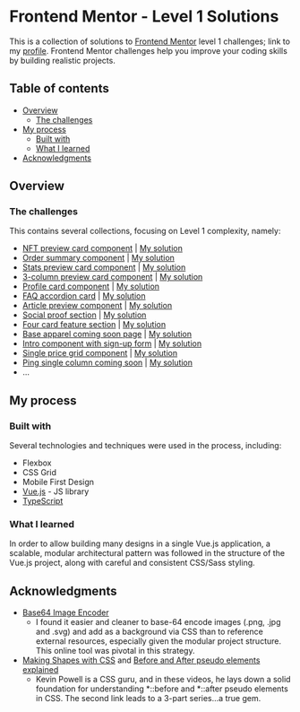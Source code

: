 # Frontend Mentor - Level 1 Solutions

This is a collection of solutions to [Frontend Mentor](https://www.frontendmentor.io/challenges/) level 1 challenges; link to my [profile](https://www.frontendmentor.io/profile/Draghonite). Frontend Mentor challenges help you improve your coding skills by building realistic projects.

## Table of contents

- [Overview](#overview)
  - [The challenges](#the-challenges)
- [My process](#my-process)
  - [Built with](#built-with)
  - [What I learned](#what-i-learned)
- [Acknowledgments](#acknowledgments)

## Overview

### The challenges

This contains several collections, focusing on Level 1 complexity, namely:
- [NFT preview card component](https://www.frontendmentor.io/challenges/nft-preview-card-component-SbdUL_w0U) | [My solution](https://draghonite.github.io/front-end-mentor-level-1/#/nft-preview-card)
- [Order summary component](https://www.frontendmentor.io/challenges/order-summary-component-QlPmajDUj) | [My solution](https://draghonite.github.io/front-end-mentor-level-1/#/order-summary)
- [Stats preview card component](https://www.frontendmentor.io/challenges/stats-preview-card-component-8JqbgoU62) | [My solution](https://draghonite.github.io/front-end-mentor-level-1/#/stats-preview)
- [3-column preview card component](https://www.frontendmentor.io/challenges/3column-preview-card-component-pH92eAR2-) | [My solution](https://draghonite.github.io/front-end-mentor-level-1/#/three-column-preview)
- [Profile card component](https://www.frontendmentor.io/challenges/profile-card-component-cfArpWshJ) | [My solution](https://draghonite.github.io/front-end-mentor-level-1/#/profile-card)
- [FAQ accordion card](https://www.frontendmentor.io/challenges/faq-accordion-card-XlyjD0Oam) | [My solution](https://draghonite.github.io/front-end-mentor-level-1/#/faq-accordion-card)
- [Article preview component](https://www.frontendmentor.io/challenges/article-preview-component-dYBN_pYFT) | [My solution](https://draghonite.github.io/front-end-mentor-level-1/#/article-preview)
- [Social proof section](https://www.frontendmentor.io/challenges/social-proof-section-6e0qTv_bA) | [My solution](https://draghonite.github.io/front-end-mentor-level-1/#/social-proof-section)
- [Four card feature section](https://www.frontendmentor.io/challenges/four-card-feature-section-weK1eFYK) | [My solution](https://draghonite.github.io/front-end-mentor-level-1/#/four-card-feature-section)
- [Base apparel coming soon page](https://www.frontendmentor.io/challenges/base-apparel-coming-soon-page-5d46b47f8db8a7063f9331a0) | [My solution](https://draghonite.github.io/front-end-mentor-level-1/#/base-apparel-coming-soon)
- [Intro component with sign-up form](https://www.frontendmentor.io/challenges/intro-component-with-signup-form-5cf91bd49edda32581d28fd1) | [My solution](https://draghonite.github.io/front-end-mentor-level-1/#/intro-component-with-signup-form)
- [Single price grid component](https://www.frontendmentor.io/challenges/single-price-grid-component-5ce41129d0ff452fec5abbbc) | [My solution](https://draghonite.github.io/front-end-mentor-level-1/#/single-price-grid)
- [Ping single column coming soon](https://www.frontendmentor.io/challenges/ping-single-column-coming-soon-page-5cadd051fec04111f7b848da) | [My solution](https://draghonite.github.io/front-end-mentor-level-1/#/ping-coming-soon-page)
- ...

## My process

### Built with

Several technologies and techniques were used in the process, including:
- Flexbox
- CSS Grid
- Mobile First Design
- [Vue.js](https://vuejs.org/) - JS library
- [TypeScript](https://www.typescriptlang.org/)

### What I learned

In order to allow building many designs in a single Vue.js application, a scalable, modular architectural pattern was followed in the structure of the Vue.js project, along with careful and consistent CSS/Sass styling.

## Acknowledgments

- [Base64 Image Encoder](https://elmah.io/tools/base64-image-encoder/)
  - I found it easier and cleaner to base-64 encode images (.png, .jpg and .svg) and add as a background via CSS than to reference external resources, especially given the modular project structure.  This online tool was pivotal in this strategy.
- [Making Shapes with CSS](https://www.youtube.com/watch?v=QY7Rj8aZcZk) and [Before and After pseudo elements explained](https://www.youtube.com/watch?v=zGiirUiWslI)
  - Kevin Powell is a CSS guru, and in these videos, he lays down a solid foundation for understanding *::before and *::after pseudo elements in CSS.  The second link leads to a 3-part series...a true gem.
